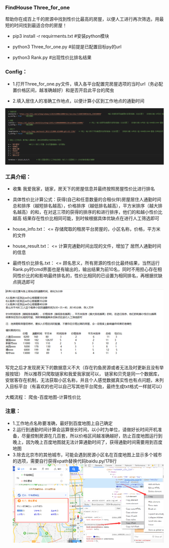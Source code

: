 ### FindHouse Three_for_one
帮助你在成百上千的房源中找到性价比最高的房屋，以便人工进行再次筛选，用最短的时间找到最适合你的房屋！


* pip3 install -r requirments.txt    #安装python模块

* python3 Three_for_one.py         #前提是已配置目标py的url

* python3 Rank.py         #出现性价比排名结果


### Config：

* 1.打开Three_for_one.py文件，填入各平台配置完房屋选项的当时url（务必配置价格区间，越准确越好）和是否开启此平台的爬虫

* 2.填入居住人的准确工作地点，以便计算小区到工作地点的通勤时间

![](./image/config.png)

### 工具介绍：

* 收集 我爱我家，链家，房天下的房屋信息并最终按照房屋性价比进行排名


* 具体性价比计算公式：获得(自己和任意数量的合租伙伴)房屋居住人通勤时间总和排序（越短排名越高），价格排序（越低排名越高），平方米排序（越大排名越高）的和，在对这三项的获得的排序的和进行排序，他们的和越小性价比越高
结果存在性价比相同可能，到时候根据具体优缺点在进行人工筛选即可

* house_info.txt： <= 存储爬取的租房平台房屋的，小区名称，价格，平方米的文件

* house_result.txt： <= 计算完通勤时间出现的文件，增加了 居然人通勤时间的信息

* 最终性价比排名.txt： <= 顾名思义，所有房源的性价比最终结果，当然运行Rank.py时cmd界面也是有输出的，输出结果为前10名，同时不用担心存在相同性价比的和影响最终排名的，性价比相同的已设置为相同排名，再根据优缺点挑选即可


![](./image/rank.png)

写完之后才发现房天下的数据意义不大（存在钓鱼房源或者无法及时更新且没有举报按钮）
所以推荐只爬取链家和我爱我家就可以， 链家和贝壳是同一个数据库，安居客存在机制，无法获取小区名称，并且个人感觉数据真实性也有点问题，未列入目标平台（有喜欢的也可以自己写其他平台爬虫，最终生成txt格式一样就可以）

大概流程： 爬虫-百度地图-计算性价比

### 注意：
* 1.工作地点名称要准确，最好到百度地图上自己确定
* 2.运行到通勤时间计算会运算很长时间，以小时为单位，请做好长时间开机准备，尽量控制房源在几百套，所以价格区间越准确越好，防止百度地图运行到晚上，因为晚上百度地图就无法计算通勤时间了，获得通勤时间需要用到百度地图
* 3.除去北京市的其他城市，可能会遇到房源小区名在百度地图上显示多个城市的选项，需要自行获得xpath替换代码baidu.py/178行
![](./image/xpath.png)


